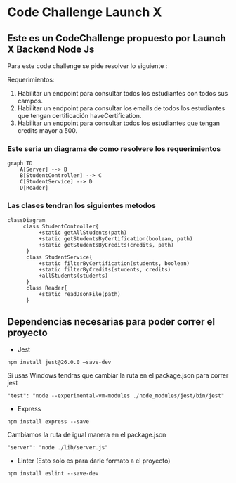 # Code Challenge Launch X 

## Este es un CodeChallenge propuesto por Launch X Backend Node Js

Para este code challenge se pide resolver lo siguiente :

Requerimientos:

1. Habilitar un endpoint para consultar todos los estudiantes con todos sus campos.
2. Habilitar un endpoint para consultar los emails de todos los estudiantes que tengan certificación haveCertification.
3. Habilitar un endpoint para consultar todos los estudiantes que tengan credits mayor a 500.


### Este seria un diagrama de como resolvere los requerimientos

```mermaid
graph TD
    A[Server] --> B
    B[StudentController] --> C
    C[StudentService] --> D
    D[Reader]
```

### Las clases tendran los siguientes metodos 

```mermaid
classDiagram
     class StudentController{
          +static getAllStudents(path)
          +static getStudentsByCertification(boolean, path)
          +static getStudentsByCredits(credits, path)
      }
      class StudentService{
          +static filterByCertification(students, boolean)
          +static filterByCredits(students, credits)
          +allStudents(students)
      }
      class Reader{
          +static readJsonFile(path)
      }
 ```
## Dependencias necesarias para poder correr el proyecto

- Jest

``
npm install jest@26.0.0 –save-dev
``

Si usas Windows tendras que cambiar la ruta en el package.json para correr jest

``
"test": "node --experimental-vm-modules ./node_modules/jest/bin/jest"
``

- Express

``
npm install express --save
``

Cambiamos la ruta de igual manera en el package.json

``
"server": "node ./lib/server.js"
``

- Linter (Esto solo es para darle formato a el proyecto)

``
npm install eslint --save-dev
``
